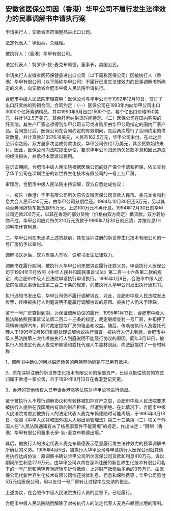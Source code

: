 ## 安徽省医保公司因（香港）华甲公司不履行发生法律效力的民事调解书申请执行案

申请执行人：安徽省医药保健品进出口公司。

法定代表人：徐恒兵，总经理。

被执行人：（香港）华甲有限公司。

法定代表人：特罗伊･狄･麦克布赖德，董事长，美国公民。

申请执行人安徽省医药保健品进出口公司（以下简称医保公司）因被执行人（香港）华甲有限公司（以下简称华甲公司）不履行已发生法律效力的民事调解书所确定的义务，向安徽省合肥市中级人民法院申请执行。

合肥市中级人民法院审理查明：医保公司与华甲公司于1992年12月10日，签订了出口肝素纳的购销合同。合同约定：（一）医保公司在1993年内向华甲公司出口3000个亿肝素纳精品，其中1993年6月出口1500个亿，每个亿出口价格950美元，共计142.5万美元，其余肝素纳供货时间待定。（二）医保公司在国内购买的肝素纳，其生产厂家必须得到华甲公司认可或者购买由华甲公司指定的国内厂家产品。合同签订后，医保公司在合同约定的有效期间，先后两次履行了合同约定的供货数量，共计货款313576.16美元，人民币162.5万元，华甲公司未付。在此之后至诉讼之前，双方虽多次达成付款协议，华甲公司仅付7万美元，其余货款始终未付。因此，医保公司向法院提出诉讼，要求华甲公司归还所欠货款本息和因此造成的经济损失，并承担本案诉讼费用。

在诉讼期间，合肥市中级人民法院根据医保公司的财产保全申请和担保，依法查封了华甲公司在深圳注册的新世界生化技术有限公司的一号工业厂房。

审理后，合肥市中级人民法院主持调解，双方自愿达成协议：

一、被告（香港）华甲有限公司所欠原告安徽医保公司货款人民币、美元本金和利息共合人民币410万元，由华甲公司分期偿还。1994年10月30日还5万元，另以其两台奔驰牌轿车抵货款95万元。上述100万元不再计息。1994年12月30日前华甲公司还款200万元，以其在香港的部分货物（价格由双方商定）抵货款。双方若协商不成，华甲公司应对所欠310万元货款于1995年7月30日前还清，并按月息1%的利率计算利息。

二、华甲公司在未还清上述货款前，其在深圳注册的新世界生化技术有限公司的一号厂房仍予以查封。

调解书送达后，双方当事人签收，调解书发生法律效力。

调解书在履行期间，被执行人华甲公司未按协议履行还款义务，申请执行人医保公司于1994年11月依照《中华人民共和国民事诉讼法》第二百一十六条第二款的规定，向合肥市中级人民法院申请执行申请执行。1995年1月9日，合肥市中级人民法院依照民事诉讼法第二百二十条的规定，向被执行人华甲公司发出执行通知书。

执行通知书发出后，华甲公司仍不履行调解协议，对此，合肥市中级人民法院发出传票，传唤被执行人到庭说明不能履行调解协议的原因。被执行人仍未予理睬。

鉴于一号厂房查封到期，为保证调解协议的履行，1995年1月13日，合肥市中级人民法院依照民事诉讼法第二百二十三条的规定，裁定继续查封一号厂房，并扣押了两辆奔驰牌汽车，同时裁定提取厂房的租金和收益。随后，传唤被执行人及委托代理人于1995年2月16日到庭处理调解协议执行事宜。被执行人仍未到庭。合肥市中级人民法院第三次传唤被执行人到庭说明不能履行协议的原因。同年3月13日，被执行人的法定代表人麦克布赖德和委托代理人牛嘉林到庭，向法庭提供了一份材料称：

1、调解书中确认的用以偿还债务的两辆奔驰牌轿车已另有抵押。

2、原在深圳注册的新世界生化技术有限公司的全部资产，已经以抵偿债务的方式归属于香港一家公司，且于1994年8月13日在香港登记变更。

3、香港的其他债权人已申请香港高等法院对华甲公司进行清盘。

鉴于被执行人不履行调解协议和有转移被扣押财产之虞，合肥市中级人民法院要求被执行人提供在我国境内有效的财产担保，但遭到拒绝。在此情况下，合肥市中级人民法院考虑到被执行人的法定代表人麦克布赖德随时可能离境，于1995年3月13日，依照《中华人民共和国外国人入境出境管理法》第二十三条第（二）项关于外国人在“人民法院通知有未了结民事案件不能离境”的规定，作出决定：“限制（香港）华甲有限公司董事长伊･狄･麦克布赖德出境。”

其后，被执行人的法定代表人麦克布赖德表示愿意履行发生法律效力的民事调解书所确认的义务。1995年4月5日，被执行人华甲公司与申请执行人医保公司就其债务执行达成协议：原调解书确认华甲公司所欠医保公司货款和利息410万元，诉讼期间所生利息27.9万元，由华甲公司以其在深圳注册的新世界生化技术有限公司名下的一号厂房和两辆奔驰牌轿车折价抵债，上述财产抵债后多余的315万元，由医保公司代新世界生化技术有限公司偿还贷款利息、罚息和保险费等；华甲公司另付5万元给医保公司，用以支付一号厂房转让过程中应交纳的税金。

上述协议，在合肥市中级人民法院执行人员的监督下，已经履行。

合肥市中级人民法院随后解除了对被执行人的法定代表人麦克布赖德出境的限制。

